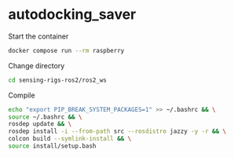 # autodocking_saver

Start the container
```bash
docker compose run --rm raspberry
```

Change directory
```bash
cd sensing-rigs-ros2/ros2_ws
```

Compile
```bash
echo "export PIP_BREAK_SYSTEM_PACKAGES=1" >> ~/.bashrc && \
source ~/.bashrc && \
rosdep update && \
rosdep install -i --from-path src --rosdistro jazzy -y -r && \
colcon build --symlink-install && \
source install/setup.bash
```

